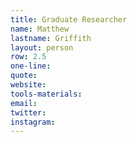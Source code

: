 ```yaml
---
title: Graduate Researcher
name: Matthew
lastname: Griffith
layout: person
row: 2.5
one-line: 
quote: 
website: 
tools-materials: 
email: 
twitter: 
instagram: 
---
```


